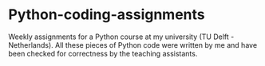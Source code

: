 # Python-coding-assignments
Weekly assignments for a Python course at my university (TU Delft - Netherlands).
All these pieces of Python code were written by me and have been checked for correctness by the teaching assistants.
